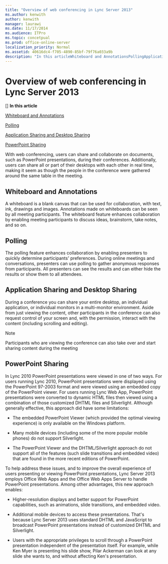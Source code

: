 ```yaml
---
title: "Overview of web conferencing in Lync Server 2013"
ms.author: kenwith
author: kenwith
manager: laurawi
ms.date: 11/17/2014
ms.audience: ITPro
ms.topic: concetpual
ms.prod: office-online-server
localization_priority: Normal
ms.assetid: 40616dc4-f705-4890-85bf-79f76a033a9b
description: "In this articleWhiteboard and AnnotationsPollingApplication Sharing and Desktop SharingPowerPoint Sharing"
---
```


# Overview of web conferencing in Lync Server 2013
[]
 **In this article**
  
[Whiteboard and Annotations](#sectionSection0)
  
[Polling](#sectionSection1)
  
[Application Sharing and Desktop Sharing](#sectionSection2)
  
[PowerPoint Sharing](#sectionSection3)
  
With web conferencing, users can share and collaborate on documents, such as PowerPoint presentations, during their conferences. Additionally, users can share all or part of their desktops with each other in real time, making it seem as though the people in the conference were gathered around the same table in the meeting.
  
## Whiteboard and Annotations
<a name="sectionSection0"> </a>

A whiteboard is a blank canvas that can be used for collaboration, with text, ink, drawings and images. Annotations made on whiteboards can be seen by all meeting participants. The whiteboard feature enhances collaboration by enabling meeting participants to discuss ideas, brainstorm, take notes, and so on.
  
## Polling
<a name="sectionSection1"> </a>

The polling feature enhances collaboration by enabling presenters to quickly determine participants' preferences. During online meetings and conversations, presenters can use polling to gather anonymous responses from participants. All presenters can see the results and can either hide the results or show them to all attendees. 
  
## Application Sharing and Desktop Sharing
<a name="sectionSection2"> </a>

During a conference you can share your entire desktop, an individual application, or individual monitors in a multi-monitor environment. Aside from just viewing the content, other participants in the conference can also request control of your screen and, with the permission, interact with the content (including scrolling and editing). 
  
> [!NOTE]
> Participants who are viewing the conference can also take over and start sharing content during the meeting 
  
## PowerPoint Sharing
<a name="sectionSection3"> </a>

In Lync 2010 PowerPoint presentations were viewed in one of two ways. For users running Lync 2010, PowerPoint presentations were displayed using the PowerPoint 97-2003 format and were viewed using an embedded copy of the PowerPoint viewer. For users running Lync Web App, PowerPoint presentations were converted to dynamic HTML files then viewed using a combination of those customized DHTML files and Silverlight. Although generally effective, this approach did have some limitations:
  
- The embedded PowerPoint Viewer (which provided the optimal viewing experience) is only available on the Windows platform.
    
- Many mobile devices (including some of the more popular mobile phones) do not support Silverlight.
    
- The PowerPoint Viewer and the DHTML/Silverlight approach do not support all of the features (such slide transitions and embedded video) that are found in the more recent editions of PowerPoint.
    
To help address these issues, and to improve the overall experience of users presenting or viewing PowerPoint presentations, Lync Server 2013 employs Office Web Apps and the Office Web Apps Server to handle PowerPoint presentations. Among other advantages, this new approach enables:
  
- Higher-resolution displays and better support for PowerPoint capabilities, such as animations, slide transitions, and embedded video.
    
- Additional mobile devices to access these presentations. That's because Lync Server 2013 uses standard DHTML and JavaScript to broadcast PowerPoint presentations instead of customized DHTML and Silverlight.
    
- Users with the appropriate privileges to scroll through a PowerPoint presentation independent of the presentation itself. For example, while Ken Myer is presenting his slide show, Pilar Ackerman can look at any slide she wants to, and without affecting Ken's presentation.
    

